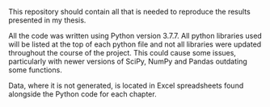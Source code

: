 This repository should contain all that is needed to reproduce the results presented in my thesis. 

All the code was written using Python version 3.7.7. 
All python libraries used will be listed at the top of each python file and not all libraries were updated throughout the course of the project. 
This could cause some issues, particularly with newer versions of SciPy, NumPy and Pandas outdating some functions.

Data, where it is not generated, is located in Excel spreadsheets found alongside the Python code for each chapter.
